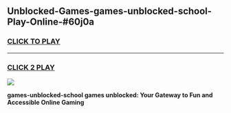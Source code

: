 
## Unblocked-Games-games-unblocked-school-Play-Online-#60j0a
<h3>
<a href="https://premium.freeplayer.one?title=games-unblocked-school&ref=27F">CLICK TO PLAY</a></h3>
<hr>

<h3>
<a href="https://premium.freeplayer.one?title=games-unblocked-school&ref=27F">CLICK 2 PLAY</a>
  
</h3>

<a href="https://premium.freeplayer.one?title=games-unblocked-school&ref=27F"><img src="https://clearcache.store/games.png"></a>


**games-unblocked-school games unblocked: Your Gateway to Fun and Accessible Online Gaming**
